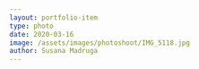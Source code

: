 ```yaml
---
layout: portfolio-item
type: photo
date: 2020-03-16
image: /assets/images/photoshoot/IMG_5118.jpg
author: Susana Madruga
---
```


